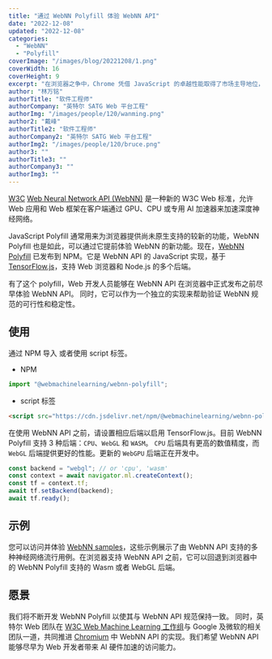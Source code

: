 ```yaml
---
title: "通过 WebNN Polyfill 体验 WebNN API"
date: "2022-12-08"
updated: "2022-12-08"
categories:
  - "WebNN"
  - "Polyfill"
coverImage: "/images/blog/20221208/1.png"
coverWidth: 16
coverHeight: 9
excerpt: "在浏览器之争中，Chrome 凭借 JavaScript 的卓越性能取得了市场主导地位，然而由于 JavaScript 的无类型特性，导致其运行时消耗大量的性能做为代价，这也是 JavaScript 的瓶颈之一。WebAssembly 旨在解决这一问题。本文从 WebAssembly 的起源到开发实践对其做全面探究，帮助开发者对 WebAssembly 有全面的了解。"
author: "林万铭"
authorTitle: "软件工程师"
authorCompany: "英特尔 SATG Web 平台工程"
authorImg: "/images/people/120/wanming.png"
author2: "戴峰"
authorTitle2: "软件工程师"
authorCompany2: "英特尔 SATG Web 平台工程"
authorImg2: "/images/people/120/bruce.png"
author3: ""
authorTitle3: ""
authorCompany3: ""
authorImg3: ""
---
```


[W3C][w3c] [Web Neural Network API (WebNN)][wn] 是一种新的 W3C Web 标准，允许 Web 应用和 Web 框架在客户端通过 GPU、CPU 或专用 AI 加速器来加速深度神经网络。

JavaScript Polyfill 通常用来为浏览器提供尚未原生支持的较新的功能，WebNN Polyfill 也是如此，可以通过它提前体验 WebNN 的新功能。现在，[WebNN Polyfill][polyfill] 已发布到 NPM。它是 WebNN API 的 JavaScript 实现，基于 [TensorFlow.js][tfjs]，支持 Web 浏览器和 Node.js 的多个后端。

有了这个 polyfill，Web 开发人员能够在 WebNN API 在浏览器中正式发布之前尽早体验 WebNN API。 同时，它可以作为一个独立的实现来帮助验证 WebNN 规范的可行性和稳定性。

## 使用

通过 NPM 导入 或者使用 script 标签。

- NPM

```js
import "@webmachinelearning/webnn-polyfill";
```

- script 标签

```html
<script src="https://cdn.jsdelivr.net/npm/@webmachinelearning/webnn-polyfill/dist/webnn-polyfill.js"></script>
```

在使用 WebNN API 之前，请设置相应后端以启用 TensorFlow.js。目前 WebNN Polyfill 支持 3 种后端：`CPU`、`WebGL` 和 `WASM`。 `CPU` 后端具有更高的数值精度，而 `WebGL` 后端提供更好的性能。更新的 `WebGPU` 后端正在开发中。

```js
const backend = "webgl"; // or 'cpu', 'wasm'
const context = await navigator.ml.createContext();
const tf = context.tf;
await tf.setBackend(backend);
await tf.ready();
```

## 示例

您可以访问并体验 [WebNN samples][samples]，这些示例展示了由 WebNN API 支持的多种神经网络流行用例。在浏览器支持 WebNN API 之前，它可以回退到浏览器中的 WebNN Polyfill 支持的 Wasm 或者 WebGL 后端。

## 愿景

我们将不断开发 WebNN Polyfill 以使其与 WebNN API 规范保持一致。 同时，英特尔 Web 团队在 [W3C Web Machine Learning 工作组][w3c]与 Google 及微软的相关团队一道，共同推进 [Chromium][webnn in chromium] 中 WebNN API 的实现。我们希望 WebNN API 能够尽早为 Web 开发者带来 AI 硬件加速的访问能力。

[polyfill]: https://www.npmjs.com/package/@webmachinelearning/webnn-polyfill
[tfjs]: https://github.com/tensorflow/tfjs
[samples]: https://webmachinelearning.github.io/webnn-samples-intro/
[webnn in chromium]: https://bugs.chromium.org/p/chromium/issues/detail?id=1273291
[wn]: https://webmachinelearning.github.io/webnn-intro/
[w3c]: https://www.w3.org/groups/wg/webmachinelearning
